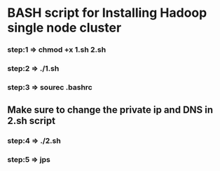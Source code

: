 # BASH script for Installing Hadoop single node cluster



### step:1 => chmod +x 1.sh 2.sh 

### step:2 => ./1.sh

### step:3 => sourec .bashrc

## Make sure to change the private ip and DNS in 2.sh script

### step:4 => ./2.sh

### step:5 => jps

